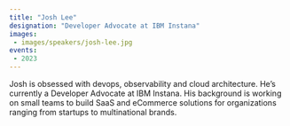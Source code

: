 ```yaml
---
title: "Josh Lee"
designation: "Developer Advocate at IBM Instana"
images:
 - images/speakers/josh-lee.jpg
events:
 - 2023
---
```


Josh is obsessed with devops, observability and cloud architecture. He’s currently a Developer Advocate at IBM Instana. His background is working on small teams to build SaaS and eCommerce solutions for organizations ranging from startups to multinational brands.
